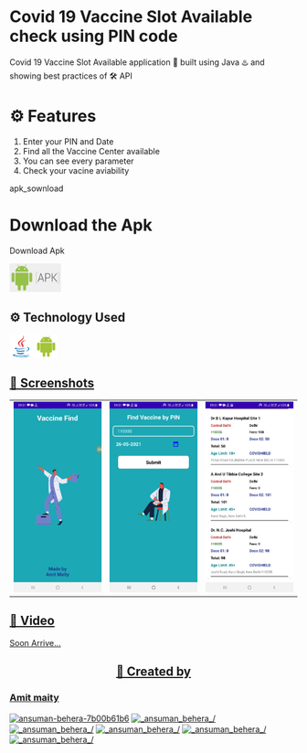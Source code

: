 # Covid 19 Vaccine Slot Available check using PIN code
Covid 19 Vaccine Slot Available application 📱 built using Java ♨️ and showing best practices of 🛠️ API

# ⚙️ Features 
1. Enter your PIN and Date
2. Find all the Vaccine Center available
3. You can see every parameter
4. Check your vacine aviability

apk_sownload

# Download the Apk

Download Apk 

 <a href="https://drive.google.com/file/d/1bSiO13LAU5NEyg6Hj9WSK1Sv1PNWO3a7/view?usp=sharing" target="_blank"> <img src="https://github.com/maityamit/covid_19_vaccine_slot_find/blob/master/Demo/apk_sownload.jpg" alt="Java" width="90" height="50"/> </a>

## ⚙️ Technology Used

 <img src="https://raw.githubusercontent.com/devicons/devicon/master/icons/java/java-original.svg" alt="Java" width="40" height="40"/> </a> <a href="https://www.java.com" target="_blank"> <img src="https://github.com/devicons/devicon/blob/master/icons/android/android-plain.svg" alt="Android" width="40" height="40"/> </a> <a href="https://www.java.com" target="_blank">  

## 📸 Screenshots

||||
|:----------------------------------------:|:-----------------------------------------:|:-----------------------------------------: |
| ![Imgur](Demo/1.jpg) | ![Imgur](Demo/2.jpg) | ![Imgur](Demo/3.jpg) |

## 📸 Video

Soon Arrive...

  
  <h2 align="center">📝 Created by </h2>


<h3>Amit maity</h3>

  <a href="https://linkedin.com/in/maityamit" target="blank"><img align="center" src="https://raw.githubusercontent.com/rahuldkjain/github-profile-readme-generator/master/src/images/icons/Social/linked-in-alt.svg" alt="ansuman-behera-7b00b61b6" height="30" width="40" /></a>
 <a href="https://instagram.com/amit_maity_2003" target="blank"><img align="center" src="https://raw.githubusercontent.com/rahuldkjain/github-profile-readme-generator/master/src/images/icons/Social/instagram.svg" alt="_ansuman_behera_/" height="30" width="40" /></a>
  <a href="https://twitter.com/AmitMai40525308" target="blank"><img align="center" src="https://raw.githubusercontent.com/rahuldkjain/github-profile-readme-generator/master/src/images/icons/Social/twitter.svg" alt="_ansuman_behera_/" height="30" width="40" /></a>
  <a href="https://github.com/maityamit" target="blank"><img align="center" src="https://raw.githubusercontent.com/rahuldkjain/github-profile-readme-generator/master/src/images/icons/Social/github.svg" alt="_ansuman_behera_/" height="30" width="40" /></a>
  <a href="https://leetcode.com/maityamit/" target="blank"><img align="center" src="https://raw.githubusercontent.com/rahuldkjain/github-profile-readme-generator/master/src/images/icons/Social/leet-code.svg" alt="_ansuman_behera_/" height="30" width="40" /></a>
   <a href="https://www.hackerrank.com/maity_amit_coll1" target="blank"><img align="center" src="https://raw.githubusercontent.com/rahuldkjain/github-profile-readme-generator/master/src/images/icons/Social/hackerrank.svg" alt="_ansuman_behera_/" height="30" width="40" /></a>
